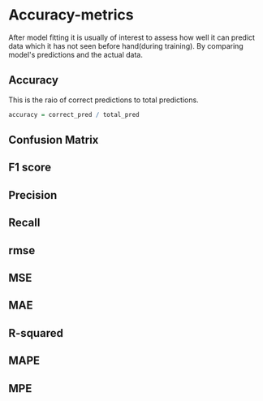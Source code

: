 # Accuracy-metrics
After model fitting it is usually of interest to assess how well it can predict data which it has not seen before hand(during training).
By comparing model's predictions and the actual data.
## Accuracy
This is the raio of correct predictions to total predictions.

```r
accuracy = correct_pred / total_pred
```

## Confusion Matrix

## F1 score

## Precision

## Recall

## rmse

## MSE

## MAE

## R-squared

## MAPE

## MPE
